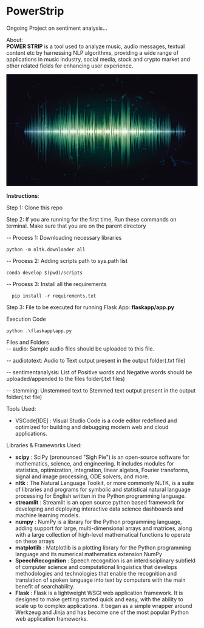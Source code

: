 # PowerStrip 
Ongoing Project on sentiment analysis...

About:<br>
<b>POWER STRIP</b> is a tool used to analyze music, audio messages, textual content etc by harnessing NLP algorithms, providing a wide range of applications in music industry, social media, stock and crypto market and other related fields for enhancing user experience. <br>

<img src="images/Audio-Waveforms-Featued-Image.jpg">

<b>Instructions</b>:<br>

Step 1:
Clone this repo <br>


Step 2:
If you are running for the first time, Run these commands on terminal. Make sure that you are on the parent directory  <br>

-- Process 1: Downloading necessary libraries 
   
    python -m nltk.downloader all
-- Process 2: Adding scripts path to sys.path list    
    
    conda develop $(pwd)/scripts
-- Process 3: Install all the requirements
      
      pip install -r requirements.txt
Step 3:
File to be executed for running Flask App: <b>flaskapp/app.py</b> <br>

Execution Code
    
    python .\flaskapp\app.py

Files and Folders<br>
-- audio: Sample audio files should be uploaded to this file.<br>

-- audiototext: Audio to Text output present in the output folder(.txt file)<br>

-- sentimentanalysis: List of Positive words and Negative words should be uploaded/appended to the files folder(.txt files)<br>

-- stemming: Unstemmed text to Stemmed text output present in the output folder(.txt file)<br>



Tools Used:<br>
- VSCode[IDE] : Visual Studio Code is a code editor redefined and optimized for building and debugging modern web and cloud applications.<br>

Libraries & Frameworks Used:<br>
- <b>scipy</b> : SciPy (pronounced "Sigh Pie") is an open-source software for mathematics, science, and engineering. It includes modules for statistics, optimization, integration, linear algebra, Fourier transforms, signal and image processing, ODE solvers, and more.<br>
- <b>nltk</b> : The Natural Language Toolkit, or more commonly NLTK, is a suite of libraries and programs for symbolic and statistical natural language processing for English written in the Python programming language.<br>
- <b>streamlit</b> : Streamlit is an open source python based framework for developing and deploying interactive data science dashboards and machine learning models.<br>
- <b>numpy</b> : NumPy is a library for the Python programming language, adding support for large, multi-dimensional arrays and matrices, along with a large collection of high-level mathematical functions to operate on these arrays<br>
- <b>matplotlib</b> : Matplotlib is a plotting library for the Python programming language and its numerical mathematics extension NumPy<br>
- <b>SpeechRecognition</b> : Speech recognition is an interdisciplinary subfield of computer science and computational linguistics that develops methodologies and technologies that enable the recognition and translation of spoken language into text by computers with the main benefit of searchability.<br>
- <b>Flask</b> : Flask is a lightweight WSGI web application framework. It is designed to make getting started quick and easy, with the ability to scale up to complex applications. It began as a simple wrapper around Werkzeug and Jinja and has become one of the most popular Python web application frameworks.<br>
